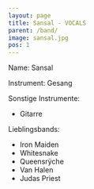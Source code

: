 ```yaml
---
layout: page
title: Sansal - VOCALS
parent: /band/
image: sansal.jpg
pos: 1
---
```


Name: Sansal 

Instrument: Gesang

Sonstige Instrumente:

* Gitarre

Lieblingsbands:

* Iron Maiden
* Whitesnake
* Queensrÿche
* Van Halen
* Judas Priest